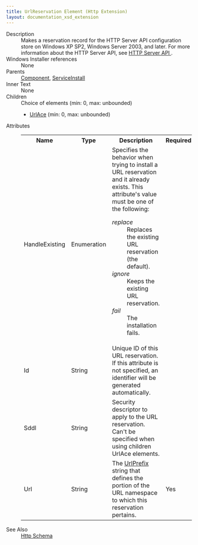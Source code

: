 ```yaml
---
title: UrlReservation Element (Http Extension)
layout: documentation_xsd_extension
---
```

<dl>
  <dt>Description</dt>
  <dd>         Makes a reservation record for the HTTP Server API configuration store on Windows XP SP2,         Windows Server 2003, and later.  For more information about the HTTP Server API, see         <a href="http://msdn.microsoft.com/library/windows/desktop/aa364510.aspx">           HTTP Server API         </a>.       </dd>
  <dt>Windows Installer references</dt>
  <dd>None</dd>
  <dt>Parents</dt>
  <dd>
    <a href="../wix/component">Component</a>, <a href="../wix/serviceinstall">ServiceInstall</a></dd>
  <dt>Inner Text</dt>
  <dd>None</dd>
  <dt>Children</dt>
  <dd>Choice of elements (min: 0, max: unbounded)<ul><li><a href="../http/urlace" class="extension">UrlAce</a> (min: 0, max: unbounded)</li></ul></dd>
  <dt>Attributes</dt>
  <dd>
    <table cellspacing="0" cellpadding="0" class="schema">
      <tr>
        <th width="15%">Name</th>
        <th width="15%">Type</th>
        <th width="65%">Description</th>
        <th width="15%">Required</th>
      </tr>
      <tr>
        <td>HandleExisting</td>
        <td>Enumeration</td>
        <td>             Specifies the behavior when trying to install a URL reservation and it already exists.             This attribute's value must be one of the following:<dl><dt class="enumerationValue"><dfn>replace</dfn></dt><dd>                   Replaces the existing URL reservation (the default).                 </dd><dt class="enumerationValue"><dfn>ignore</dfn></dt><dd>                   Keeps the existing URL reservation.                 </dd><dt class="enumerationValue"><dfn>fail</dfn></dt><dd>                   The installation fails.                 </dd></dl></td>
        <td>&nbsp;</td>
      </tr>
      <tr>
        <td>Id</td>
        <td>String</td>
        <td>             Unique ID of this URL reservation.             If this attribute is not specified, an identifier will be generated automatically.           </td>
        <td>&nbsp;</td>
      </tr>
      <tr>
        <td>Sddl</td>
        <td>String</td>
        <td>             Security descriptor to apply to the URL reservation.             Can't be specified when using children UrlAce elements.           </td>
        <td>&nbsp;</td>
      </tr>
      <tr>
        <td>Url</td>
        <td>String</td>
        <td>             The <a href="http://msdn.microsoft.com/library/windows/desktop/aa364698.aspx">UrlPrefix</a>             string that defines the portion of the URL namespace to which this reservation pertains.           </td>
        <td>Yes</td>
      </tr>
    </table>
  </dd>
  <dt>See Also</dt>
  <dd>
    <a href="../http">Http Schema</a>
  </dd>
</dl>
